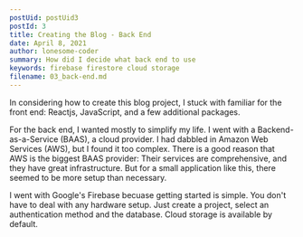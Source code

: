 ```yaml
---
postUid: postUid3
postId: 3
title: Creating the Blog - Back End
date: April 8, 2021
author: lonesome-coder
summary: How did I decide what back end to use
keywords: firebase firestore cloud storage
filename: 03_back-end.md
---
```


In considering how to create this blog project, I stuck with familiar for the front end: Reactjs, JavaScript, and a few additional packages.

For the back end, I wanted mostly to simplify my life. I went with a Backend-as-a-Service (BAAS), a cloud provider. I had dabbled in Amazon Web Services (AWS), but I found it too complex. There is a good reason that AWS is the biggest BAAS provider: Their services are comprehensive, and they have great infrastructure. But for a small application like this, there seemed to be more setup than necessary.

I went with Google's Firebase becuase getting started is simple. You don't have to deal with any hardware setup. Just create a project, select an authentication method and the database. Cloud storage is available by default.
